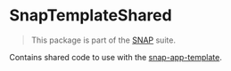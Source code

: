 # SnapTemplateShared
> This package is part of the [SNAP](https://github.com/simonnickel/snap-abstract) suite.

Contains shared code to use with the [snap-app-template](https://github.com/simonnickel/snap-app-template).
